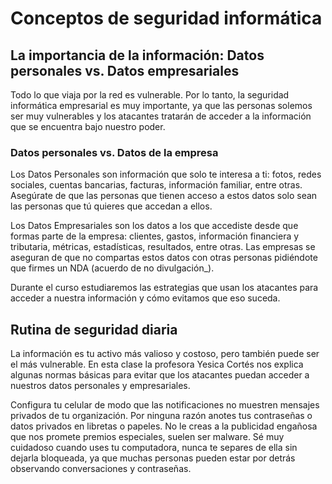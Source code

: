 # Conceptos de seguridad informática

## La importancia de la información: Datos personales vs. Datos empresariales

Todo lo que viaja por la red es vulnerable. Por lo tanto, la seguridad informática empresarial es muy importante, ya que las personas solemos ser muy vulnerables y los atacantes tratarán de acceder a la información que se encuentra bajo nuestro poder.

### Datos personales vs. Datos de la empresa

Los Datos Personales son información que solo te interesa a ti: fotos, redes sociales, cuentas bancarias, facturas, información familiar, entre otras. Asegúrate de que las personas que tienen acceso a estos datos solo sean las personas que tú quieres que accedan a ellos.

Los Datos Empresariales son los datos a los que accediste desde que formas parte de la empresa: clientes, gastos, información financiera y tributaria, métricas, estadísticas, resultados, entre otras. Las empresas se aseguran de que no compartas estos datos con otras personas pidiéndote que firmes un NDA (acuerdo de no divulgación\_).

Durante el curso estudiaremos las estrategias que usan los atacantes para acceder a nuestra información y cómo evitamos que eso suceda.

## Rutina de seguridad diaria

La información es tu activo más valioso y costoso, pero también puede ser el más vulnerable. En esta clase la profesora Yesica Cortés nos explica algunas normas básicas para evitar que los atacantes puedan acceder a nuestros datos personales y empresariales.

Configura tu celular de modo que las notificaciones no muestren mensajes privados de tu organización. Por ninguna razón anotes tus contraseñas o datos privados en libretas o papeles. No le creas a la publicidad engañosa que nos promete premios especiales, suelen ser malware. Sé muy cuidadoso cuando uses tu computadora, nunca te separes de ella sin dejarla bloqueada, ya que muchas personas pueden estar por detrás observando conversaciones y contraseñas.
